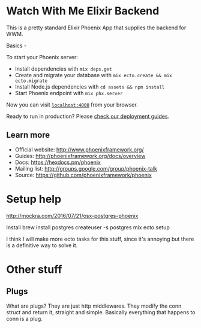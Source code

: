 # Watch With Me Elixir Backend

This is a pretty standard Elixir Phoenix App that supplies the backend for WWM.

Basics -

To start your Phoenix server:

  * Install dependencies with `mix deps.get`
  * Create and migrate your database with `mix ecto.create && mix ecto.migrate`
  * Install Node.js dependencies with `cd assets && npm install`
  * Start Phoenix endpoint with `mix phx.server`

Now you can visit [`localhost:4000`](http://localhost:4000) from your browser.

Ready to run in production? Please [check our deployment guides](http://www.phoenixframework.org/docs/deployment).

## Learn more

  * Official website: http://www.phoenixframework.org/
  * Guides: http://phoenixframework.org/docs/overview
  * Docs: https://hexdocs.pm/phoenix
  * Mailing list: http://groups.google.com/group/phoenix-talk
  * Source: https://github.com/phoenixframework/phoenix


# Setup help

http://mockra.com/2016/07/21/osx-postgres-phoenix

Install
brew install postgres
createuser -s postgres
mix ecto.setup

I think I will make more ecto tasks for this stuff, since it's annoying but there is a definitive way to solve it.



# Other stuff

## Plugs

What are plugs?
They are just http middlewares.
They modify the conn struct and return it, straight and simple.
Basically everything that happens to conn is a plug.

